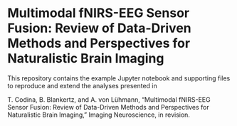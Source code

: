 # Multimodal fNIRS-EEG Sensor Fusion: Review of Data-Driven Methods and Perspectives for Naturalistic Brain Imaging

This repository contains the example Jupyter notebook and supporting files to reproduce and extend the analyses presented in 

T. Codina, B. Blankertz, and A. von Lühmann, “Multimodal fNIRS-EEG Sensor Fusion: Review of Data-Driven Methods and Perspectives for Naturalistic Brain Imaging,” Imaging Neuroscience, in revision.

